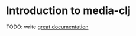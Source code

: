 # Introduction to media-clj

TODO: write [great documentation](http://jacobian.org/writing/what-to-write/)
